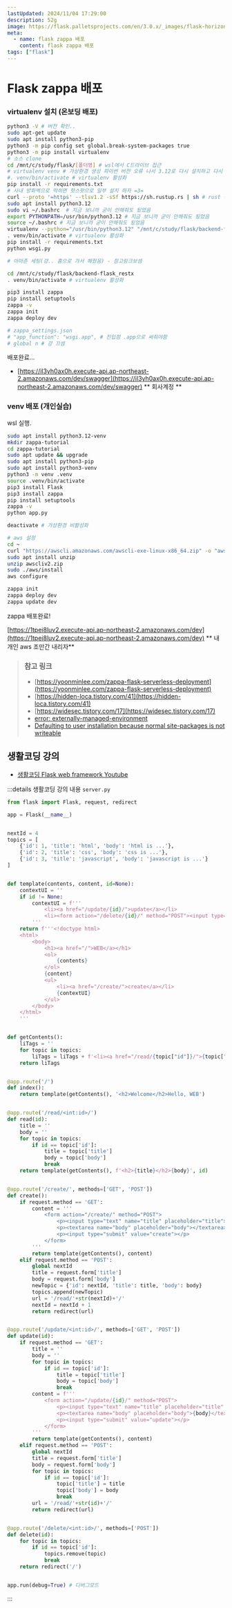 ```yaml
---
lastUpdated: 2024/11/04 17:29:00
description: 52g
image: https://flask.palletsprojects.com/en/3.0.x/_images/flask-horizontal.png
meta:
  - name: flask zappa 배포
    content: flask zappa 배포
tags: ["flask"]
---
```


# Flask zappa 배포

### virtualenv 설치 (온보딩 배포)
```sh
python3 -V # 버전 확인..
sudo apt-get update
sudo apt install python3-pip
python3 -m pip config set global.break-system-packages true
python3 -m pip install virtualenv
# 소스 clone
cd /mnt/c/study/flask/[폴더명] # wsl에서 C드라이브 접근
# virtualenv venv # 가상환경 생성 파이썬 버전 오류 나서 3.12로 다시 설치하고 다시 생성함 라인 17 참고
#. venv/bin/activate # virtualenv 활성화
pip install -r requirements.txt
# 사내 방화벽으로 막히면 핫스팟으로 일부 설치 하자 =3= 
curl --proto '=https' --tlsv1.2 -sSf https://sh.rustup.rs | sh # rust 설치
sudo apt install python3.12
sudo vi ~/.bashrc  # 지금 보니까 굳이 안해줘도 됬었음
export PYTHONPATH=/usr/bin/python3.12 # 지금 보니까 굳이 안해줘도 됬었음
source ~/.bashrc # 지금 보니까 굳이 안해줘도 됬었음
virtualenv --python="/usr/bin/python3.12" "/mnt/c/study/flask/backend-flask_restx/venv" # 파이썬 3.12 가상환경 생성
. venv/bin/activate # virtualenv 활성화
pip install -r requirements.txt
python wsgi.py

# 아마존 세팅(걍.. 홈으로 가서 해줬음) - 참고링크보셈

cd /mnt/c/study/flask/backend-flask_restx
. venv/bin/activate # virtualenv 활성화

pip3 install zappa
pip install setuptools
zappa -v
zappa init
zappa deploy dev

# zappa_settings.json 
# "app_function": "wsgi.app", # 진입점 .app으로 써줘야함
# global n # 걍 끄셈
```

배포완료... 
- [https://il3yh0ax0h.execute-api.ap-northeast-2.amazonaws.com/dev/swagger](https://il3yh0ax0h.execute-api.ap-northeast-2.amazonaws.com/dev/swagger)  ** 회사계정 **


### venv 배포 (개인실습)

wsl 실행.

```sh
sudo apt install python3.12-venv
mkdir zappa-tutorial
cd zappa-tutorial
sudo apt update && upgrade
sudo apt install python3-pip
sudo apt install python3-venv
python3 -m venv .venv
source .venv/bin/activate
pip3 install Flask
pip3 install zappa
pip install setuptools
zappa -v
python app.py

deactivate # 가상환경 비활성화

# aws 설정
cd ~
curl "https://awscli.amazonaws.com/awscli-exe-linux-x86_64.zip" -o "awscliv2.zip"
sudo apt install unzip
unzip awscliv2.zip
sudo ./aws/install
aws configure

zappa init
zappa deploy dev
zappa update dev
```

zappa 배포완료!

[https://1tpei8luv2.execute-api.ap-northeast-2.amazonaws.com/dev](https://1tpei8luv2.execute-api.ap-northeast-2.amazonaws.com/dev)
** 내 개인 aws 조만간 내리자**

> ### 참고 링크
> - [https://yoonminlee.com/zappa-flask-serverless-deployment](https://yoonminlee.com/zappa-flask-serverless-deployment)
> - [https://hidden-loca.tistory.com/41](https://hidden-loca.tistory.com/41)
> - [https://widesec.tistory.com/17](https://widesec.tistory.com/17)
> - [error: externally-managed-environment](https://velog.io/@mystic/%EB%A7%A5%EB%B6%81-Homebrew-python%EC%84%A4%EC%B9%98%EC%8B%9C-pip-%EB%AC%B8%EC%A0%9C)
> - [Defaulting to user installation because normal site-packages is not writeable](https://beausty23.tistory.com/213)


## 생활코딩 강의

- [생활코딩 Flask web framework Youtube](https://www.youtube.com/watch?v=X_n6IZmieV8&list=PLuHgQVnccGMClNOIuT3b3M4YZjxmult2y)

:::details 생활코딩 강의 내용
`server.py`
```python
from flask import Flask, request, redirect

app = Flask(__name__)


nextId = 4
topics = [
    {'id': 1, 'title': 'html', 'body': 'html is ...'},
    {'id': 2, 'title': 'css', 'body': 'css is ...'},
    {'id': 3, 'title': 'javascript', 'body': 'javascript is ...'}
]


def template(contents, content, id=None):
    contextUI = ''
    if id != None:
        contextUI = f'''
            <li><a href="/update/{id}/">update</a></li>
            <li><form action="/delete/{id}/" method="POST"><input type="submit" value="delete"></form></li>
        '''
    return f'''<!doctype html>
    <html>
        <body>
            <h1><a href="/">WEB</a></h1>
            <ol>
                {contents}
            </ol>
            {content}
            <ul>
                <li><a href="/create/">create</a></li>
                {contextUI}
            </ul>
        </body>
    </html>
    '''


def getContents():
    liTags = ''
    for topic in topics:
        liTags = liTags + f'<li><a href="/read/{topic["id"]}/">{topic["title"]}</a></li>'
    return liTags


@app.route('/')
def index():
    return template(getContents(), '<h2>Welcome</h2>Hello, WEB')


@app.route('/read/<int:id>/')
def read(id):
    title = ''
    body = ''
    for topic in topics:
        if id == topic['id']:
            title = topic['title']
            body = topic['body']
            break
    return template(getContents(), f'<h2>{title}</h2>{body}', id)


@app.route('/create/', methods=['GET', 'POST'])
def create():
    if request.method == 'GET': 
        content = '''
            <form action="/create/" method="POST">
                <p><input type="text" name="title" placeholder="title"></p>
                <p><textarea name="body" placeholder="body"></textarea></p>
                <p><input type="submit" value="create"></p>
            </form>
        '''
        return template(getContents(), content)
    elif request.method == 'POST':
        global nextId
        title = request.form['title']
        body = request.form['body']
        newTopic = {'id': nextId, 'title': title, 'body': body}
        topics.append(newTopic)
        url = '/read/'+str(nextId)+'/'
        nextId = nextId + 1
        return redirect(url)


@app.route('/update/<int:id>/', methods=['GET', 'POST'])
def update(id):
    if request.method == 'GET': 
        title = ''
        body = ''
        for topic in topics:
            if id == topic['id']:
                title = topic['title']
                body = topic['body']
                break
        content = f'''
            <form action="/update/{id}/" method="POST">
                <p><input type="text" name="title" placeholder="title" value="{title}"></p>
                <p><textarea name="body" placeholder="body">{body}</textarea></p>
                <p><input type="submit" value="update"></p>
            </form>
        '''
        return template(getContents(), content)
    elif request.method == 'POST':
        global nextId
        title = request.form['title']
        body = request.form['body']
        for topic in topics:
            if id == topic['id']:
                topic['title'] = title
                topic['body'] = body
                break
        url = '/read/'+str(id)+'/'
        return redirect(url)


@app.route('/delete/<int:id>/', methods=['POST'])
def delete(id):
    for topic in topics:
        if id == topic['id']:
            topics.remove(topic)
            break
    return redirect('/')


app.run(debug=True) # 디버그모드
```
:::